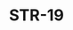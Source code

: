 ﻿---
title: "STR-19"
type: "metal"
price: "15700"
price_door: "14200"
price_complect: "14900"
size: "2050мм*860мм, 2050мм*960мм"
picture: door21.jpg
description: "Внешняя отделка Металл, Цвет Крокодил черный, Внутренняя отделка МДФ-панель 16мм с стеклянными вставками, Цвет Венге, Толщина дверного блока 110 мм, Цвет покраски Муар черный, NANO-утепление полотна минеральная плита ISOVER + ПЕНОПЛАСТ, контуров уплотнения 3, 3 петли на подшипнике, наличник металлический, Нижний замок Гардиан 3211, Накладка на верхний замок автошторка CRIT, Верхний замок Гардиан 3001, Цилиндр APECS ключ-вертушка, Броненакладка на цилиндр врезная, Задвижка «Ночной сторож», Глазок, Ручка РОССО-713 –серебро, Эксцентрик"
---
